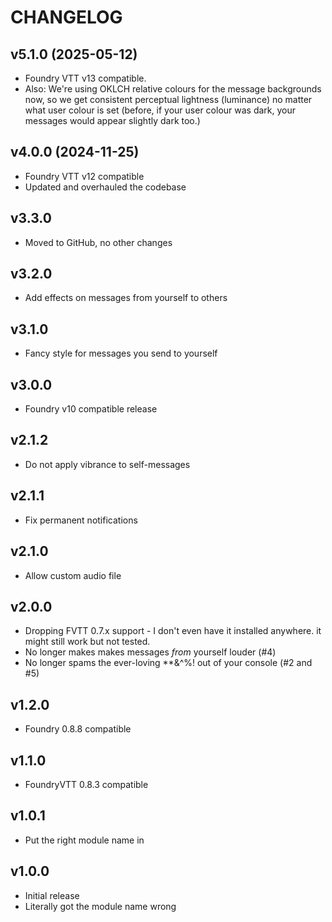 # CHANGELOG

## v5.1.0 (2025-05-12)

* Foundry VTT v13 compatible.
* Also: We're using OKLCH relative colours for the message backgrounds now, so we get consistent perceptual lightness (luminance) no matter what user colour is set (before, if your user colour was dark, your messages would appear slightly dark too.)

## v4.0.0 (2024-11-25)

* Foundry VTT v12 compatible
* Updated and overhauled the codebase

## v3.3.0
* Moved to GitHub, no other changes

## v3.2.0
* Add effects on messages from yourself to others

## v3.1.0
* Fancy style for messages you send to yourself

## v3.0.0
* Foundry v10 compatible release

## v2.1.2
* Do not apply vibrance to self-messages

## v2.1.1
* Fix permanent notifications

## v2.1.0
* Allow custom audio file

## v2.0.0
* Dropping FVTT 0.7.x support - I don't even have it installed anywhere. it might still work but not tested.
* No longer makes makes messages *from* yourself louder (#4)
* No longer spams the ever-loving **&^%! out of your console (#2 and #5)

## v1.2.0
* Foundry 0.8.8 compatible

## v1.1.0
* FoundryVTT 0.8.3 compatible

## v1.0.1

* Put the right module name in

## v1.0.0

* Initial release
* Literally got the module name wrong
